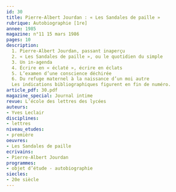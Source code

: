 ```yaml
---
id: 30
title: Pierre-Albert Jourdan : « Les Sandales de paille »
rubrique: Autobiographie [1re]
annee: 1985
magazine: n°11 15 mars 1986
pages: 10
description: 
  1. Pierre-Albert Jourdan, passant inaperçu
  2. « Les Sandales de paille », ou le quotidien du simple
  3. Un in-agenda
  4. Écrire en « éclaté », écrire en éclats
  5. L’examen d’une conscience déchirée
  6. Du refuge maternel à la naissance d’un moi autre
  Les indications bibliographiques figurent en fin de numéro.
article_pdf: 30.pdf
magazine_special: Journal intime
revue: L’école des lettres des lycées
auteurs:
- Yves Leclair
disciplines:
- lettres
niveau_etudes:
- première
oeuvres:
- Les Sandales de paille
ecrivains:
- Pierre-Albert Jourdan
programmes:
- objet d’étude - autobiographie
siecles:
- 20e siècle
---
```

